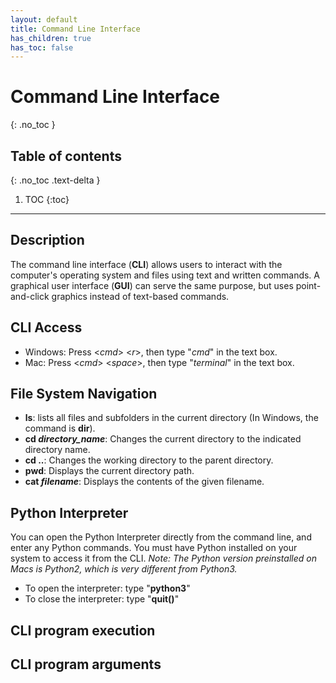 ```yaml
---
layout: default
title: Command Line Interface
has_children: true
has_toc: false
---
```


# Command Line Interface
{: .no_toc }
## Table of contents
{: .no_toc .text-delta }

1. TOC
{:toc}

---

## Description
The command line interface (**CLI**) allows users to interact with the computer's operating system and files using text and written commands. A graphical user interface (**GUI**) can serve the same purpose, but uses point-and-click graphics instead of text-based commands. 

## CLI Access
- Windows: Press <*cmd*> <*r*>, then type "*cmd*" in the text box.
- Mac: Press <*cmd*> <*space*>, then type "*terminal*" in the text box.

## File System Navigation
- **ls**: lists all files and subfolders in the current directory (In Windows, the command is **dir**).
- **cd *directory_name***: Changes the current directory to the indicated directory name.
- **cd ..**: Changes the working directory to the parent directory.
- **pwd**: Displays the current directory path.
- **cat *filename***: Displays the contents of the given filename.

## Python Interpreter
You can open the Python Interpreter directly from the command line, and enter any Python commands. You must have Python installed on your system to access it from the CLI. *Note: The Python version preinstalled on Macs is Python2, which is very different from Python3.*
- To open the interpreter:  type "**python3**"
- To close the interpreter: type "**quit()**"

## CLI program execution

## CLI program arguments
